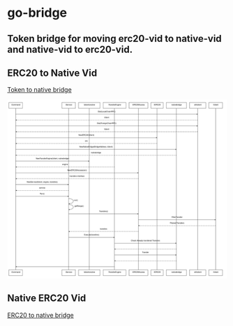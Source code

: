 # go-bridge

Token bridge for moving erc20-vid to native-vid and native-vid to erc20-vid.
---
## ERC20 to Native Vid
[Token to native bridge](/service/tokentonative/README.md)  

![Token to native sequence diagram](/architecture/images/tokentonative_trusted_bridge.svg)

## Native ERC20 Vid
[ERC20 to native bridge](/service/tokentonative/README.md)  

